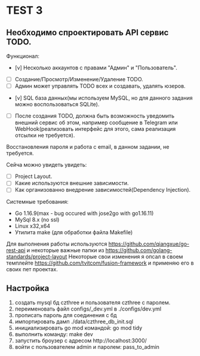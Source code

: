 # TEST 3

## Необходимо спроектировать API сервис TODO.
 
Функционал:
- [v] Несколько аккаунтов с правами "Админ" и "Пользователь".
- [ ] Создание/Просмотр/Изменение/Удаление TODO.
- [ ] Админ может управлять TODO всех и создавать, удалять юзеров.
- [v] SQL база данных(мы используем MySQL, но для данного задания можно воспользоваться SQLite).
- [ ] После создания TODO, должна быть возможность уведомить внешний сервис об этом, например сообщение в Telegram или WebHook(реализовать интерфейс для этого, сама реализация отсылки не требуется).

Восстановления пароля и работа с email, в данном задании, не требуется.

Сейча можно увидеть увидеть:
- [ ] Project Layout.
- [ ] Какие используются внешние зависимости.
- [ ] Как организованно внедрение зависимостей(Dependency Injection).

Системные требования:

- Go 1.16.9(max - bug occured with jose2go with go1.16.11)
- MySql 8.x (no ssl)
- Linux x32,x64
- Утилита make (для обработки файла Makefile)

Для выполнения работы используются https://github.com/qiangxue/go-rest-api и некоторые важные папки из https://github.com/golang-standards/project-layout
Некоторые свои изменения я опсал в своем темплейте https://github.com/tvitcom/fusion-framework и применяю его в своих пет проектах.

## Настройка

1. создать mysql бд czthree и пользователя czthree с паролем.
2. переименовать файл configs/_dev.yml в ./configs/dev.yml
3. прописать пароль для соединения с бд
4. импортировать дамп ./data/czthree_db_init.sql
5. инициализировать go mod командой: go mod tidy
6. выполнить команду: make dev
7. запустить броузер с адресом http://localhost:3000/
8. войти с пользователем admin и паролем: pass_to_admin